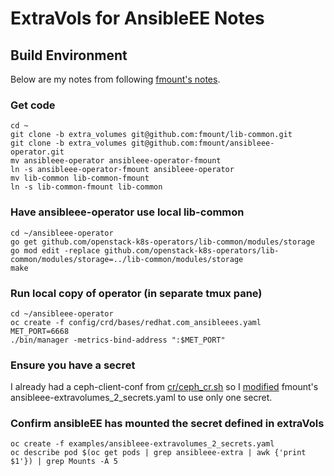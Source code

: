 # ExtraVols for AnsibleEE Notes

## Build Environment

Below are my notes from following
[fmount's notes](https://gist.github.com/fmount/ffc4cd6a048cafe2a38ae5f8727e31f9).

### Get code
```
cd ~
git clone -b extra_volumes git@github.com:fmount/lib-common.git
git clone -b extra_volumes git@github.com:fmount/ansibleee-operator.git
mv ansibleee-operator ansibleee-operator-fmount
ln -s ansibleee-operator-fmount ansibleee-operator 
mv lib-common lib-common-fmount
ln -s lib-common-fmount lib-common 
```

### Have ansibleee-operator use local lib-common
```
cd ~/ansibleee-operator
go get github.com/openstack-k8s-operators/lib-common/modules/storage
go mod edit -replace github.com/openstack-k8s-operators/lib-common/modules/storage=../lib-common/modules/storage
make
```

### Run local copy of operator (in separate tmux pane)
```
cd ~/ansibleee-operator
oc create -f config/crd/bases/redhat.com_ansibleees.yaml
MET_PORT=6668
./bin/manager -metrics-bind-address ":$MET_PORT"
```

### Ensure you have a secret

I already had a ceph-client-conf from [cr/ceph_cr.sh](cr/ceph_cr.sh)
so I [modified](https://paste.opendev.org/raw/817793) fmount's
ansibleee-extravolumes_2_secrets.yaml to use only one secret.

### Confirm ansibleEE has mounted the secret defined in extraVols
```
oc create -f examples/ansibleee-extravolumes_2_secrets.yaml
oc describe pod $(oc get pods | grep ansibleee-extra | awk {'print $1'}) | grep Mounts -A 5
```
